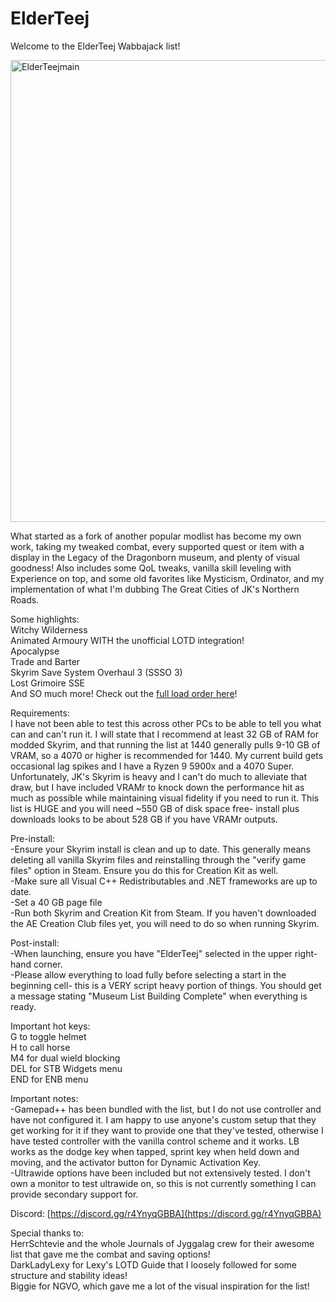 # ElderTeej
Welcome to the ElderTeej Wabbajack list!


<img width="1255" height="739" alt="ElderTeejmain" src="https://github.com/user-attachments/assets/e4638bff-3f88-4279-997b-2913deb41212" />


What started as a fork of another popular modlist has become my own work, taking my tweaked combat, every supported quest or item with a display in the Legacy of the Dragonborn museum, and plenty of visual goodness! Also includes some QoL tweaks, vanilla skill leveling with Experience on top, and some old favorites like Mysticism, Ordinator, and my implementation of what I'm dubbing The Great Cities of JK's Northern Roads.  

Some highlights:  
Witchy Wilderness  
Animated Armoury WITH the unofficial LOTD integration!  
Apocalypse  
Trade and Barter  
Skyrim Save System Overhaul 3 (SSSO 3)  
Lost Grimoire SSE  
And SO much more! Check out the [full load order here](https://loadorderlibrary.com/lists/elderteej-3)!

Requirements:  
I have not been able to test this across other PCs to be able to tell you what can and can't run it. I will state that I recommend at least 32 GB of RAM for modded Skyrim, and that running the list at 1440 generally pulls 9-10 GB of VRAM, so a 4070 or higher is recommended for 1440. My current build gets occasional lag spikes and I have a Ryzen 9 5900x and a 4070 Super. Unfortunately, JK's Skyrim is heavy and I can't do much to alleviate that draw, but I have included VRAMr to knock down the performance hit as much as possible while maintaining visual fidelity if you need to run it. This list is HUGE and you will need ~550 GB of disk space free- install plus downloads looks to be about 528 GB if you have VRAMr outputs. 

Pre-install:  
-Ensure your Skyrim install is clean and up to date. This generally means deleting all vanilla Skyrim files and reinstalling through the "verify game files" option in Steam. Ensure you do this for Creation Kit as well.    
-Make sure all Visual C++ Redistributables and .NET frameworks are up to date.  
-Set a 40 GB page file   
-Run both Skyrim and Creation Kit from Steam. If you haven't downloaded the AE Creation Club files yet, you will need to do so when running Skyrim.  

Post-install:  
-When launching, ensure you have "ElderTeej" selected in the upper right-hand corner.  
-Please allow everything to load fully before selecting a start in the beginning cell- this is a VERY script heavy portion of things. You should get a message stating "Museum List Building Complete" when everything is ready.  

Important hot keys:  
G to toggle helmet  
H to call horse  
M4 for dual wield blocking  
DEL for STB Widgets menu  
END for ENB menu  

Important notes:  
-Gamepad++ has been bundled with the list, but I do not use controller and have not configured it. I am happy to use anyone's custom setup that they get working for it if they want to provide one that they've tested, otherwise I have tested controller with the vanilla control scheme and it works. LB works as the dodge key when tapped, sprint key when held down and moving, and the activator button for Dynamic Activation Key.   
-Ultrawide options have been included but not extensively tested. I don't own a monitor to test ultrawide on, so this is not currently something I can provide secondary support for.  

Discord:
[https://discord.gg/r4YnyqGBBA](https://discord.gg/r4YnyqGBBA)

Special thanks to:  
HerrSchtevie and the whole Journals of Jyggalag crew for their awesome list that gave me the combat and saving options!  
DarkLadyLexy for Lexy's LOTD Guide that I loosely followed for some structure and stability ideas!  
Biggie for NGVO, which gave me a lot of the visual inspiration for the list!  

